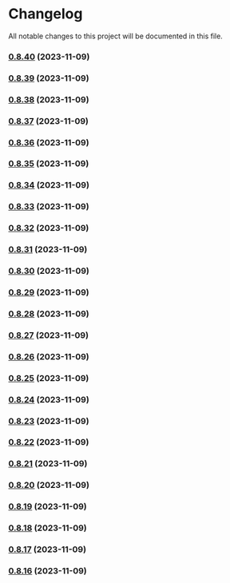 # Changelog

All notable changes to this project will be documented in this file.


### [0.8.40](https://github.com/FlavioLionelRita/lambdaorm/compare/v0.8.39...v0.8.40) (2023-11-09)

### [0.8.39](https://github.com/FlavioLionelRita/lambdaorm/compare/v0.8.38...v0.8.39) (2023-11-09)

### [0.8.38](https://github.com/FlavioLionelRita/lambdaorm/compare/v0.8.37...v0.8.38) (2023-11-09)

### [0.8.37](https://github.com/FlavioLionelRita/lambdaorm/compare/v0.8.36...v0.8.37) (2023-11-09)

### [0.8.36](https://github.com/FlavioLionelRita/lambdaorm/compare/v0.8.35...v0.8.36) (2023-11-09)

### [0.8.35](https://github.com/FlavioLionelRita/lambdaorm/compare/v0.8.34...v0.8.35) (2023-11-09)

### [0.8.34](https://github.com/FlavioLionelRita/lambdaorm/compare/v0.8.33...v0.8.34) (2023-11-09)

### [0.8.33](https://github.com/FlavioLionelRita/lambdaorm/compare/v0.8.32...v0.8.33) (2023-11-09)

### [0.8.32](https://github.com/FlavioLionelRita/lambdaorm/compare/v0.8.31...v0.8.32) (2023-11-09)

### [0.8.31](https://github.com/FlavioLionelRita/lambdaorm/compare/v0.8.30...v0.8.31) (2023-11-09)

### [0.8.30](https://github.com/FlavioLionelRita/lambdaorm/compare/v0.8.29...v0.8.30) (2023-11-09)

### [0.8.29](https://github.com/FlavioLionelRita/lambdaorm/compare/v0.8.28...v0.8.29) (2023-11-09)

### [0.8.28](https://github.com/FlavioLionelRita/lambdaorm/compare/v0.8.27...v0.8.28) (2023-11-09)

### [0.8.27](https://github.com/FlavioLionelRita/lambdaorm/compare/v0.8.26...v0.8.27) (2023-11-09)

### [0.8.26](https://github.com/FlavioLionelRita/lambdaorm/compare/v0.8.25...v0.8.26) (2023-11-09)

### [0.8.25](https://github.com/FlavioLionelRita/lambdaorm/compare/v0.8.24...v0.8.25) (2023-11-09)

### [0.8.24](https://github.com/FlavioLionelRita/lambdaorm/compare/v0.8.23...v0.8.24) (2023-11-09)

### [0.8.23](https://github.com/FlavioLionelRita/lambdaorm/compare/v0.8.22...v0.8.23) (2023-11-09)

### [0.8.22](https://github.com/FlavioLionelRita/lambdaorm/compare/v0.8.21...v0.8.22) (2023-11-09)

### [0.8.21](https://github.com/FlavioLionelRita/lambdaorm/compare/v0.8.20...v0.8.21) (2023-11-09)

### [0.8.20](https://github.com/FlavioLionelRita/lambdaorm/compare/v0.8.19...v0.8.20) (2023-11-09)

### [0.8.19](https://github.com/FlavioLionelRita/lambdaorm/compare/v0.8.18...v0.8.19) (2023-11-09)

### [0.8.18](https://github.com/FlavioLionelRita/lambdaorm/compare/v0.8.17...v0.8.18) (2023-11-09)

### [0.8.17](https://github.com/FlavioLionelRita/lambdaorm/compare/v0.8.16...v0.8.17) (2023-11-09)

### [0.8.16](https://github.com/FlavioLionelRita/lambdaorm/compare/v0.8.15...v0.8.16) (2023-11-09)
